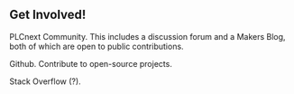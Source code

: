 ## Get Involved!

PLCnext Community. This includes a discussion forum and a Makers Blog, both of which are open to public contributions.

Github. Contribute to open-source projects.

Stack Overflow (?).
